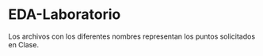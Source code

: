 # EDA-Laboratorio

Los archivos con los diferentes nombres representan los puntos solicitados en Clase.
